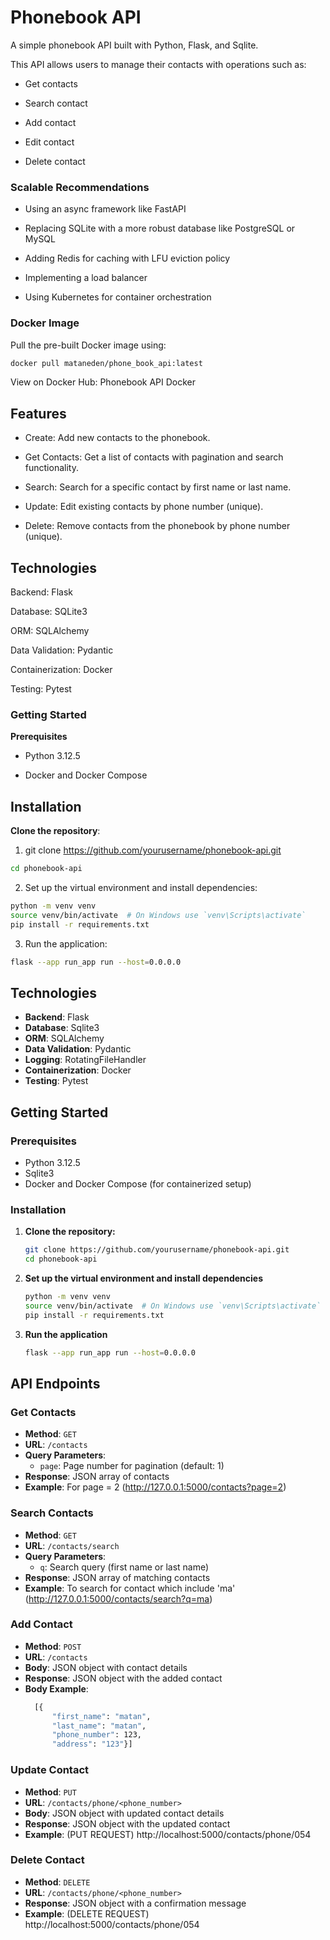 # Phonebook API

A simple phonebook API built with Python, Flask, and Sqlite.

This API allows users to manage their contacts with operations such as:

- Get contacts

- Search contact

- Add contact

- Edit contact

- Delete contact

### Scalable Recommendations

- Using an async framework like FastAPI

- Replacing SQLite with a more robust database like PostgreSQL or MySQL

- Adding Redis for caching with LFU eviction policy

- Implementing a load balancer

- Using Kubernetes for container orchestration

### Docker Image
Pull the pre-built Docker image using:

```bash
docker pull mataneden/phone_book_api:latest
```
View on Docker Hub: Phonebook API Docker

## Features
- Create: Add new contacts to the phonebook.
  
- Get Contacts: Get a list of contacts with pagination and search functionality.
 
- Search: Search for a specific contact by first name or last name.
  
- Update: Edit existing contacts by phone number (unique).
  
- Delete: Remove contacts from the phonebook by phone number (unique).

## Technologies

Backend: Flask

Database: SQLite3

ORM: SQLAlchemy

Data Validation: Pydantic

Containerization: Docker

Testing: Pytest

### Getting Started
**Prerequisites**
- Python 3.12.5
  
- Docker and Docker Compose

## Installation
**Clone the repository**:

1. git clone https://github.com/yourusername/phonebook-api.git
   
```bash
cd phonebook-api
```

2. Set up the virtual environment and install dependencies:

```bash  
python -m venv venv
source venv/bin/activate  # On Windows use `venv\Scripts\activate`
pip install -r requirements.txt
```

3. Run the application:
```bash 
flask --app run_app run --host=0.0.0.0
```

## Technologies

- **Backend**: Flask
- **Database**: Sqlite3
- **ORM**: SQLAlchemy
- **Data Validation**: Pydantic
- **Logging**: RotatingFileHandler
- **Containerization**: Docker
- **Testing**: Pytest

## Getting Started

### Prerequisites

- Python 3.12.5
- Sqlite3
- Docker and Docker Compose (for containerized setup)

### Installation

1. **Clone the repository:**

   ```bash
   git clone https://github.com/yourusername/phonebook-api.git
   cd phonebook-api
   ```

2. **Set up the virtual environment and install dependencies**
   ```bash
   python -m venv venv
   source venv/bin/activate  # On Windows use `venv\Scripts\activate`
   pip install -r requirements.txt
   ```

3. **Run the application**
   ```bash 
   flask --app run_app run --host=0.0.0.0
   ```

## API Endpoints

### Get Contacts

- **Method**: `GET`
- **URL**: `/contacts`
- **Query Parameters**:
  - `page`: Page number for pagination (default: 1)
- **Response**: JSON array of contacts
- **Example**: For page = 2 (http://127.0.0.1:5000/contacts?page=2)

### Search Contacts

- **Method**: `GET`
- **URL**: `/contacts/search`
- **Query Parameters**:
  - `q`: Search query (first name or last name)
- **Response**: JSON array of matching contacts
- **Example**: To search for contact which include 'ma' (http://127.0.0.1:5000/contacts/search?q=ma)
### Add Contact

- **Method**: `POST`
- **URL**: `/contacts`
- **Body**: JSON object with contact details
- **Response**: JSON object with the added contact
- **Body Example**:
  ```bash
    [{
        "first_name": "matan",
        "last_name": "matan",
        "phone_number": 123,
        "address": "123"}]
  ```

### Update Contact

- **Method**: `PUT`
- **URL**: `/contacts/phone/<phone_number>`
- **Body**: JSON object with updated contact details
- **Response**: JSON object with the updated contact
- **Example**: (PUT REQUEST) http://localhost:5000/contacts/phone/054

### Delete Contact

- **Method**: `DELETE`
- **URL**: `/contacts/phone/<phone_number>`
- **Response**: JSON object with a confirmation message
- **Example**: (DELETE REQUEST) http://localhost:5000/contacts/phone/054


